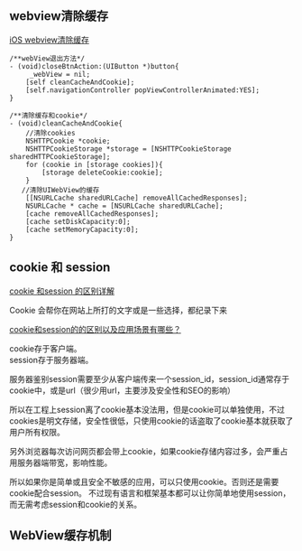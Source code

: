 
## webview清除缓存

[iOS webview清除缓存](http://blog.csdn.net/it_201607/article/details/51822790)


```objc
/**webView退出方法*/  
- (void)closeBtnAction:(UIButton *)button{  
     _webView = nil;  
    [self cleanCacheAndCookie];  
    [self.navigationController popViewControllerAnimated:YES];  
}  

/**清除缓存和cookie*/  
- (void)cleanCacheAndCookie{  
    //清除cookies  
    NSHTTPCookie *cookie;  
    NSHTTPCookieStorage *storage = [NSHTTPCookieStorage sharedHTTPCookieStorage];  
    for (cookie in [storage cookies]){  
        [storage deleteCookie:cookie];  
    }  
   //清除UIWebView的缓存  
    [[NSURLCache sharedURLCache] removeAllCachedResponses];  
    NSURLCache * cache = [NSURLCache sharedURLCache];  
    [cache removeAllCachedResponses];  
    [cache setDiskCapacity:0];  
    [cache setMemoryCapacity:0];  
}  
```

## cookie 和 session

[cookie 和session 的区别详解](http://www.cnblogs.com/shiyangxt/archive/2008/10/07/1305506.html)

Cookie 会帮你在网站上所打的文字或是一些选择，都纪录下来

[cookie和session的的区别以及应用场景有哪些？](https://www.zhihu.com/question/31079651)

cookie存于客户端。  
session存于服务器端。  

服务器鉴别session需要至少从客户端传来一个session_id，session_id通常存于cookie中，或是url（很少用url，主要涉及安全性和SEO的影响）

所以在工程上session离了cookie基本没法用，但是cookie可以单独使用，不过cookies是明文存储，安全性很低，只使用cookie的话盗取了cookie基本就获取了用户所有权限。

另外浏览器每次访问网页都会带上cookie，如果cookie存储内容过多，会严重占用服务器端带宽，影响性能。

所以如果你是简单或且安全不敏感的应用，可以只使用cookie。否则还是需要cookie配合session。
不过现有语言和框架基本都可以让你简单地使用session，而无需考虑session和cookie的关系。



## WebView缓存机制
